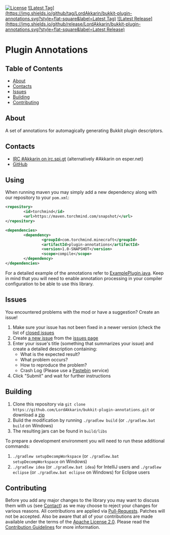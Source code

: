 [![License](https://img.shields.io/github/license/LordAkkarin/bukkit-plugin-annotations.svg?style=flat-square)](https://www.apache.org/licenses/LICENSE-2.0.txt)
[![Latest Tag](https://img.shields.io/github/tag/LordAkkarin/bukkit-plugin-annotations.svg?style=flat-square&label=Latest Tag)](https://github.com/LordAkkarin/bukkit-plugin-annotations/tags)
[![Latest Release](https://img.shields.io/github/release/LordAkkarin/bukkit-plugin-annotations.svg?style=flat-square&label=Latest Release)](https://github.com/LordAkkarin/bukkit-plugin-annotations/releases)

Plugin Annotations
==================

Table of Contents
-----------------
* [About](#about)
* [Contacts](#contacts)
* [Issues](#issues)
* [Building](#building)
* [Contributing](#contributing)

About
-----

A set of annotations for automagically generating Bukkit plugin descriptors.

Contacts
--------

* [IRC #Akkarin on irc.spi.gt](http://irc.spi.gt/iris/?nick=Guest....&channels=Akkarin&prompt=1) (alternatively #Akkarin on esper.net)
* [GitHub](https://github.com/LordAkkarin/bukkit-plugin-annotations)

Using
-----

When running maven you may simply add a new dependency along with our repository to your ```pom.xml```:

```xml
<repository>
        <id>torchmind</id>
        <url>https://maven.torchmind.com/snapshot/</url>
</repository>

<dependencies>
        <dependency>
                <groupId>com.torchmind.minecraft</groupId>
                <artifactId>plugin-annotations</artifactId>
                <version>1.0-SNAPSHOT</version>
                <scope>compile</scope>
        </dependency>
</dependencies>
```

For a detailed example of the annotations refer to [ExamplePlugin.java](src/test/java/com/torchmind/minecraft/annotation/test/ExamplePlugin.java).
Keep in mind that you will need to enable annotation processing in your compiler configuration to be able to use this library.

Issues
------

You encountered problems with the mod or have a suggestion? Create an issue!

1. Make sure your issue has not been fixed in a newer version (check the list of [closed issues](https://github.com/LordAkkarin/bukkit-plugin-annotations/issues?q=is%3Aissue+is%3Aclosed)
1. Create [a new issue](https://github.com/LordAkkarin/bukkit-plugin-annotations/issues/new) from the [issues page](https://github.com/LordAkkarin/bukkit-plugin-annotations/issues)
1. Enter your issue's title (something that summarizes your issue) and create a detailed description containing:
   - What is the expected result?
   - What problem occurs?
   - How to reproduce the problem?
   - Crash Log (Please use a [Pastebin](http://www.pastebin.com) service)
1. Click "Submit" and wait for further instructions

Building
--------

1. Clone this repository via ```git clone https://github.com/LordAkkarin/bukkit-plugin-annotations.git``` or download a [zip](https://github.com/LordAkkarin/bukkit-plugin-annotations/archive/master.zip)
1. Build the modification by running ```./gradlew build``` (or ```./gradlew.bat build``` on Windows)
1. The resulting jars can be found in ```build/libs```

To prepare a development environment you will need to run these additional commands:
1. ```./gradlew setupDecompWorkspace``` (or ```./gradlew.bat setupDecompWorkspace``` on Windows)
1. ```./gradlew idea``` (or ```./gradlew.bat idea```) for IntelliJ users and ```./gradlew eclipse``` (or ```./gradlew.bat eclipse``` on Windows) for Eclipse users

Contributing
------------

Before you add any major changes to the library you may want to discuss them with us (see [Contact](#contact)) as
we may choose to reject your changes for various reasons. All contributions are applied via [Pull-Requests](https://help.github.com/articles/creating-a-pull-request).
Patches will not be accepted. Also be aware that all of your contributions are made available under the terms of the
[Apache License 2.0](https://www.apache.org/licenses/LICENSE-2.0.txt). Please read the [Contribution Guidelines](CONTRIBUTING.md)
for more information.
